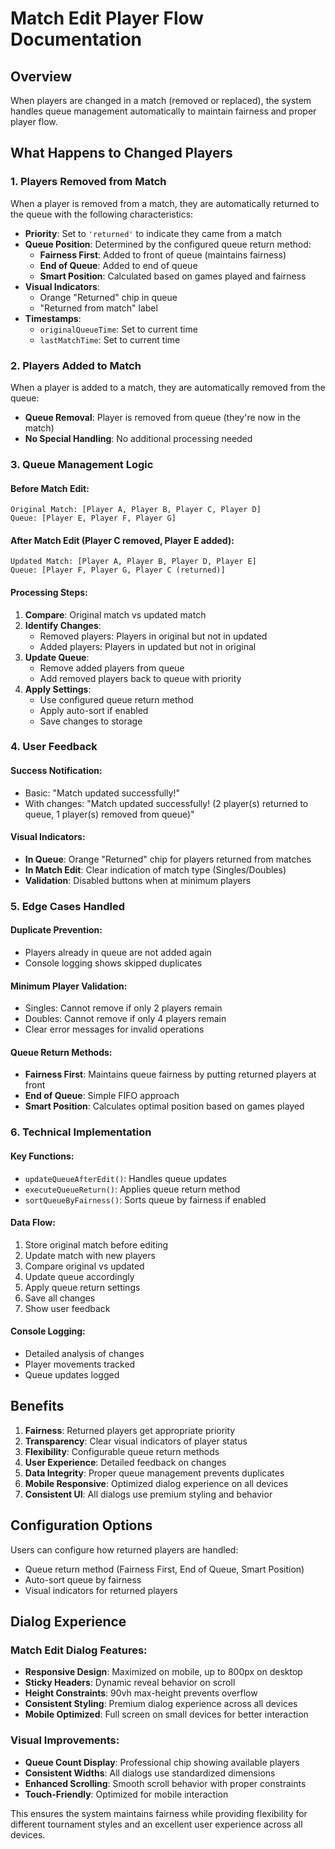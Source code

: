 # Match Edit Player Flow Documentation

## Overview
When players are changed in a match (removed or replaced), the system handles queue management automatically to maintain fairness and proper player flow.

## What Happens to Changed Players

### 1. **Players Removed from Match**
When a player is removed from a match, they are automatically returned to the queue with the following characteristics:

- **Priority**: Set to `'returned'` to indicate they came from a match
- **Queue Position**: Determined by the configured queue return method:
  - **Fairness First**: Added to front of queue (maintains fairness)
  - **End of Queue**: Added to end of queue
  - **Smart Position**: Calculated based on games played and fairness
- **Visual Indicators**: 
  - Orange "Returned" chip in queue
  - "Returned from match" label
- **Timestamps**: 
  - `originalQueueTime`: Set to current time
  - `lastMatchTime`: Set to current time

### 2. **Players Added to Match**
When a player is added to a match, they are automatically removed from the queue:

- **Queue Removal**: Player is removed from queue (they're now in the match)
- **No Special Handling**: No additional processing needed

### 3. **Queue Management Logic**

#### Before Match Edit:
```
Original Match: [Player A, Player B, Player C, Player D]
Queue: [Player E, Player F, Player G]
```

#### After Match Edit (Player C removed, Player E added):
```
Updated Match: [Player A, Player B, Player D, Player E]
Queue: [Player F, Player G, Player C (returned)]
```

#### Processing Steps:
1. **Compare**: Original match vs updated match
2. **Identify Changes**: 
   - Removed players: Players in original but not in updated
   - Added players: Players in updated but not in original
3. **Update Queue**:
   - Remove added players from queue
   - Add removed players back to queue with priority
4. **Apply Settings**:
   - Use configured queue return method
   - Apply auto-sort if enabled
   - Save changes to storage

### 4. **User Feedback**

#### Success Notification:
- Basic: "Match updated successfully!"
- With changes: "Match updated successfully! (2 player(s) returned to queue, 1 player(s) removed from queue)"

#### Visual Indicators:
- **In Queue**: Orange "Returned" chip for players returned from matches
- **In Match Edit**: Clear indication of match type (Singles/Doubles)
- **Validation**: Disabled buttons when at minimum players

### 5. **Edge Cases Handled**

#### Duplicate Prevention:
- Players already in queue are not added again
- Console logging shows skipped duplicates

#### Minimum Player Validation:
- Singles: Cannot remove if only 2 players remain
- Doubles: Cannot remove if only 4 players remain
- Clear error messages for invalid operations

#### Queue Return Methods:
- **Fairness First**: Maintains queue fairness by putting returned players at front
- **End of Queue**: Simple FIFO approach
- **Smart Position**: Calculates optimal position based on games played

### 6. **Technical Implementation**

#### Key Functions:
- `updateQueueAfterEdit()`: Handles queue updates
- `executeQueueReturn()`: Applies queue return method
- `sortQueueByFairness()`: Sorts queue by fairness if enabled

#### Data Flow:
1. Store original match before editing
2. Update match with new players
3. Compare original vs updated
4. Update queue accordingly
5. Apply queue return settings
6. Save all changes
7. Show user feedback

#### Console Logging:
- Detailed analysis of changes
- Player movements tracked
- Queue updates logged

## Benefits

1. **Fairness**: Returned players get appropriate priority
2. **Transparency**: Clear visual indicators of player status
3. **Flexibility**: Configurable queue return methods
4. **User Experience**: Detailed feedback on changes
5. **Data Integrity**: Proper queue management prevents duplicates
6. **Mobile Responsive**: Optimized dialog experience on all devices
7. **Consistent UI**: All dialogs use premium styling and behavior

## Configuration Options

Users can configure how returned players are handled:
- Queue return method (Fairness First, End of Queue, Smart Position)
- Auto-sort queue by fairness
- Visual indicators for returned players

## Dialog Experience

### Match Edit Dialog Features:
- **Responsive Design**: Maximized on mobile, up to 800px on desktop
- **Sticky Headers**: Dynamic reveal behavior on scroll
- **Height Constraints**: 90vh max-height prevents overflow
- **Consistent Styling**: Premium dialog experience across all devices
- **Mobile Optimized**: Full screen on small devices for better interaction

### Visual Improvements:
- **Queue Count Display**: Professional chip showing available players
- **Consistent Widths**: All dialogs use standardized dimensions
- **Enhanced Scrolling**: Smooth scroll behavior with proper constraints
- **Touch-Friendly**: Optimized for mobile interaction

This ensures the system maintains fairness while providing flexibility for different tournament styles and an excellent user experience across all devices.
